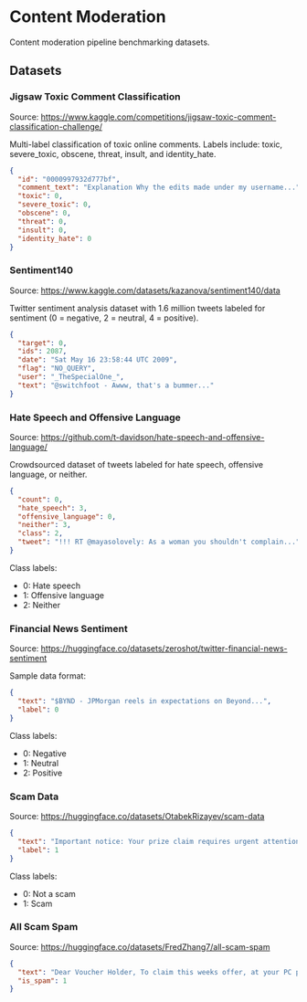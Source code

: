 # Content Moderation

Content moderation pipeline benchmarking datasets.

## Datasets

### Jigsaw Toxic Comment Classification

Source: https://www.kaggle.com/competitions/jigsaw-toxic-comment-classification-challenge/

Multi-label classification of toxic online comments. Labels include: toxic, severe_toxic, obscene, threat, insult, and identity_hate.

```json
{
  "id": "0000997932d777bf",
  "comment_text": "Explanation Why the edits made under my username...",
  "toxic": 0,
  "severe_toxic": 0,
  "obscene": 0,
  "threat": 0,
  "insult": 0,
  "identity_hate": 0
}
```

### Sentiment140

Source: https://www.kaggle.com/datasets/kazanova/sentiment140/data

Twitter sentiment analysis dataset with 1.6 million tweets labeled for sentiment (0 = negative, 2 = neutral, 4 = positive).

```json
{
  "target": 0,
  "ids": 2087,
  "date": "Sat May 16 23:58:44 UTC 2009",
  "flag": "NO_QUERY",
  "user": "_TheSpecialOne_",
  "text": "@switchfoot - Awww, that's a bummer..."
}
```

### Hate Speech and Offensive Language

Source: https://github.com/t-davidson/hate-speech-and-offensive-language/

Crowdsourced dataset of tweets labeled for hate speech, offensive language, or neither.

```json
{
  "count": 0,
  "hate_speech": 3,
  "offensive_language": 0,
  "neither": 3,
  "class": 2,
  "tweet": "!!! RT @mayasolovely: As a woman you shouldn't complain..."
}
```

Class labels:

- 0: Hate speech
- 1: Offensive language
- 2: Neither

### Financial News Sentiment

Source: https://huggingface.co/datasets/zeroshot/twitter-financial-news-sentiment

Sample data format:

```json
{
  "text": "$BYND - JPMorgan reels in expectations on Beyond...",
  "label": 0
}
```

Class labels:

- 0: Negative
- 1: Neutral
- 2: Positive

### Scam Data

Source: https://huggingface.co/datasets/OtabekRizayev/scam-data

```json
{
  "text": "Important notice: Your prize claim requires urgent attention. Act without delay to avoid issues. Ref: 7701",
  "label": 1
}
```

Class labels:

- 0: Not a scam
- 1: Scam

### All Scam Spam

Source: https://huggingface.co/datasets/FredZhang7/all-scam-spam

```json
{
  "text": "Dear Voucher Holder, To claim this weeks offer, at your PC please go to http://www.wtlp.co.uk/text. daily news - rolex is real cheap out here ! - diehard owing8",
  "is_spam": 1
}
```
